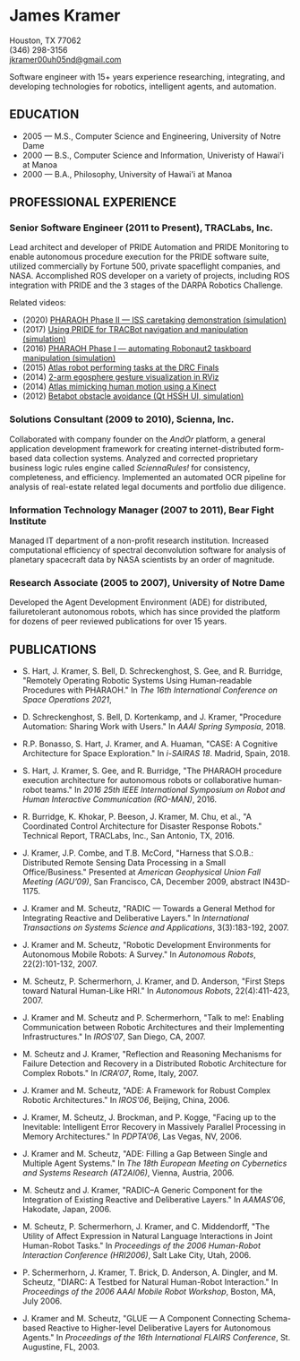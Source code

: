 # James Kramer

Houston, TX  77062<br>
(346) 298-3156<br>
jkramer00uh05nd@gmail.com<br>
<p>
Software engineer with 15+ years experience researching, integrating, and developing technologies for robotics, intelligent agents, and automation.


## EDUCATION

* 2005 &mdash; M.S., Computer Science and Engineering, University of Notre Dame
* 2000 &mdash; B.S., Computer Science and Information, Univeristy of Hawai'i at Manoa
* 2000 &mdash; B.A., Philosophy, University of Hawai'i at Manoa


## PROFESSIONAL EXPERIENCE

### Senior Software Engineer (2011 to Present), TRACLabs, Inc.
Lead architect and developer of PRIDE Automation and PRIDE Monitoring to enable autonomous procedure execution for the PRIDE software suite, utilized commercially by Fortune 500, private spaceflight companies, and NASA. Accomplished ROS developer on a variety of projects, including ROS integration with PRIDE and the 3 stages of the DARPA Robotics Challenge.

Related videos:
* (2020) [PHARAOH Phase II &mdash; ISS caretaking demonstration (simulation)](https://www.youtube.com/watch?v=Xzv02X2X3uE)
* (2017) [Using PRIDE for TRACBot navigation and manipulation (simulation)](https://www.youtube.com/watch?v=npuH51OtAVU)
* (2016) [PHARAOH Phase I &mdash; automating Robonaut2 taskboard manipulation (simulation)](https://www.youtube.com/watch?v=gyIKjfvmD38)
* (2015) [Atlas robot performing tasks at the DRC Finals](https://www.youtube.com/watch?v=LqtinDiT2xE)
* (2014) [2-arm egosphere gesture visualization in RViz](http://personal.traclabs.com/~jkramer3/gesture-2arms.mp4)
* (2014) [Atlas mimicking human motion using a Kinect](https://www.youtube.com/watch?v=L_JJ3NWT5pI)
* (2012) [Betabot obstacle avoidance (Qt HSSH UI, simulation)](http://personal.traclabs.com/~jkramer3/hssh-dynamic-obstacle.ogv)

### Solutions Consultant (2009 to 2010), Scienna, Inc.
Collaborated with company founder on the _AndOr_ platform, a general application development framework for creating internet-distributed form-based data collection systems. Analyzed and corrected proprietary business logic rules engine called _SciennaRules!_ for consistency, completeness, and efficiency. Implemented an automated OCR pipeline for analysis of real-estate related legal documents and portfolio due diligence.

### Information Technology Manager (2007 to 2011), Bear Fight Institute
Managed IT department of a non-profit research institution. Increased computational efficiency of spectral deconvolution software for analysis of planetary spacecraft data by NASA scientists by an order of magnitude.

### Research Associate (2005 to 2007), University of Notre Dame
Developed the Agent Development Environment (ADE) for distributed, failure­tolerant autonomous robots, which has since provided the platform for dozens of peer reviewed publications for over 15 years.


## PUBLICATIONS
* S. Hart, J. Kramer, S. Bell, D. Schreckenghost, S. Gee, and R. Burridge, &quot;Remotely Operating Robotic Systems Using Human-readable Procedures with PHARAOH.&quot; In _The 16th International Conference on Space Operations 2021_,

* D. Schreckenghost, S. Bell, D. Kortenkamp, and J. Kramer, &quot;Procedure Automation: Sharing Work with Users.&quot; In _AAAI Spring Symposia_, 2018.

* R.P. Bonasso, S. Hart, J. Kramer, and A. Huaman, &quot;CASE: A Cognitive Architecture for Space Exploration.&quot; In _i-SAIRAS 18_. Madrid, Spain, 2018.

* S. Hart, J. Kramer, S. Gee, and R. Burridge, &quot;The PHARAOH procedure execution architecture for autonomous robots or collaborative human-robot teams.&quot; In _2016 25th IEEE International Symposium on Robot and Human Interactive Communication (RO-MAN)_, 2016.

* R. Burridge, K. Khokar, P. Beeson, J. Kramer, M. Chu, et al., &quot;A Coordinated Control Architecture for Disaster Response Robots.&quot; Technical Report, TRACLabs, Inc., San Antonio, TX, 2016.

* J. Kramer, J.P. Combe, and T.B. McCord, &quot;Harness that S.O.B.: Distributed Remote Sensing Data Processing in a Small Office/Business.&quot; Presented at _American Geophysical Union Fall Meeting (AGU’09)_, San Francisco, CA, December 2009, abstract IN43D-1175.

* J. Kramer and M. Scheutz, &quot;RADIC &mdash; Towards a General Method for Integrating Reactive and Deliberative Layers.&quot; In _International Transactions on Systems Science and Applications_, 3(3):183-192, 2007.

* J. Kramer and M. Scheutz, &quot;Robotic Development Environments for Autonomous Mobile Robots: A Survey.&quot; In _Autonomous Robots_, 22(2):101-132, 2007.

* M. Scheutz, P. Schermerhorn, J. Kramer, and D. Anderson, &quot;First Steps toward Natural Human-Like HRI.&quot; In _Autonomous Robots_, 22(4):411-423, 2007.

* J. Kramer and M. Scheutz and P. Schermerhorn, &quot;Talk to me!: Enabling Communication between Robotic Architectures and their Implementing Infrastructures.&quot; In _IROS’07_, San Diego, CA, 2007.

* M. Scheutz and J. Kramer, &quot;Reflection and Reasoning Mechanisms for Failure Detection and Recovery in a Distributed Robotic Architecture for Complex Robots.&quot; In _ICRA’07_, Rome, Italy, 2007.

* J. Kramer and M. Scheutz, &quot;ADE: A Framework for Robust Complex Robotic Architectures.&quot; In _IROS’06_, Beijing, China, 2006.

* J. Kramer, M. Scheutz, J. Brockman, and P. Kogge, &quot;Facing up to the Inevitable: Intelligent Error Recovery in Massively Parallel Processing in Memory Architectures.&quot; In _PDPTA’06_, Las Vegas, NV, 2006.

* J. Kramer and M. Scheutz, &quot;ADE: Filling a Gap Between Single and Multiple Agent Systems.&quot; In _The 18th European Meeting on Cybernetics and Systems Research (AT2AI06)_, Vienna, Austria, 2006.

* M. Scheutz and J. Kramer, &quot;RADIC–A Generic Component for the Integration of Existing Reactive and Deliberative Layers.&quot; In _AAMAS’06_, Hakodate, Japan, 2006.

* M. Scheutz, P. Schermerhorn, J. Kramer, and C. Middendorff, &quot;The Utility of Affect Expression in Natural Language Interactions in Joint Human-Robot Tasks.&quot; In _Proceedings of the 2006 Human-Robot Interaction Conference (HRI2006)_, Salt Lake City, Utah, 2006.

* P. Schermerhorn, J. Kramer, T. Brick, D. Anderson, A. Dingler, and M. Scheutz, &quot;DIARC: A Testbed for Natural Human-Robot Interaction.&quot; In _Proceedings of the 2006 AAAI Mobile Robot Workshop_, Boston, MA, July 2006.

* J. Kramer and M. Scheutz, &quot;GLUE &mdash; A Component Connecting Schema-based Reactive to Higher-level Deliberative Layers for Autonomous Agents.&quot; In _Proceedings of the 16th International FLAIRS Conference_, St. Augustine, FL, 2003.


